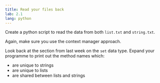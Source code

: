 ```yaml
---
title: Read your files back
lab: 2.1
lang: python
---
```


Create a python script to read the data from both `list.txt` and `string.txt`.

Again, make sure you use the context manager approach.

Look back at the section from last week on the `set` data type.
Expand your programme to print out the method names which:
- are unique to strings
- are unique to lists
- are shared between lists and strings
